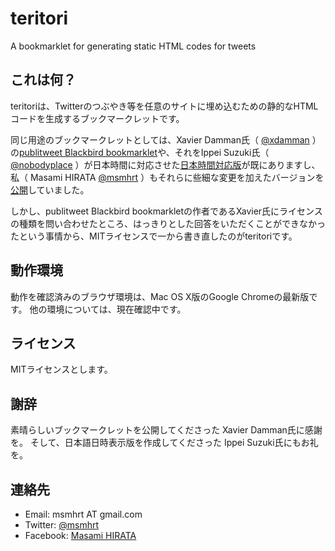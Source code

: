 teritori
=============
A bookmarklet for generating static HTML codes for tweets

これは何？
-------

teritoriは、Twitterのつぶやき等を任意のサイトに埋め込むための静的なHTMLコードを生成するブックマークレットです。

同じ用途のブックマークレットとしては、Xavier Damman氏（ [@xdamman][1] ）の[publitweet Blackbird bookmarklet][2]や、それをIppei Suzuki氏（ [@nobodyplace][3] ）が日本時間に対応させた[日本時間対応版][4]が既にありますし、私（ Masami HIRATA [@msmhrt][5] ）もそれらに些細な変更を加えたバージョンを[公開][6]していました。

しかし、publitweet Blackbird bookmarkletの作者であるXavier氏にライセンスの種類を問い合わせたところ、はっきりとした回答をいただくことができなかったという事情から、MITライセンスで一から書き直したのがteritoriです。

動作環境
-------

動作を確認済みのブラウザ環境は、Mac OS X版のGoogle Chromeの最新版です。
他の環境については、現在確認中です。

ライセンス
-------

MITライセンスとします。

謝辞
-------

素晴らしいブックマークレットを公開してくださった Xavier Damman氏に感謝を。
そして、日本語日時表示版を作成してくださった Ippei Suzuki氏にもお礼を。

連絡先
-------

 - Email: msmhrt AT gmail.com
 - Twitter: [@msmhrt][5]
 - Facebook: [Masami HIRATA][7]

[1]: http://twitter.com/xdamman
[2]: http://publitweet.com/blog/2010/05/05/blackbird-bookmarklet-publish-a-tweet-in-html/
[3]: http://twitter.com/nobodyplace
[4]: http://nplll.com/archives/2011/03/tweetblackbird_piebookmarklet.php
[5]: http://twitter.com/msmhrt
[6]: https://github.com/msmhrt/b4
[7]: http://www.facebook.com/msmhrt
